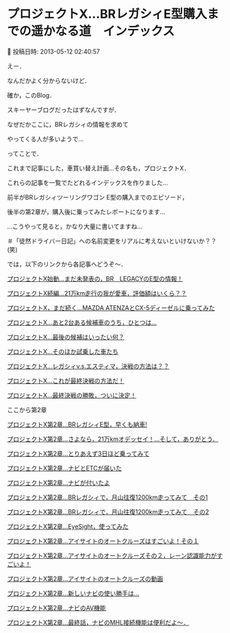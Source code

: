 # プロジェクトX…BRレガシィE型購入までの遥かなる道　インデックス

📅 投稿日時: 2013-05-12 02:40:57

えー．





なんだかよく分からないけど．


確か，このBlog．


スキーヤーブログだったはずなんですが．


なぜだかここに，BRレガシィの情報を求めて


やってくる人が多いようで…





ってことで．


これまで記事にした，車買い替え計画…その名も，プロジェクトX．


これらの記事を一覧でたどれるインデックスを作りました…





前半がBRレガシィツーリングワゴン E型の購入までのエピソード，


後半の第2章が，購入後に乗ってみたレポートになります…


…こうやって見ると，かなり大量に書いてますね…


＃「徒然ドライバー日記」への名前変更をリアルに考えないといけないか？？(笑)


では，以下のリンクから各記事へどうぞ～．





[プロジェクトX始動…まだ未発表の，BR　LEGACYのE型の情報！](ec9532ac507ed012a0f7f04d3a2c46687.md)





[プロジェクトX続編…21万km走行の我が愛車，評価額はいくら？？](e8cd496c93b61989ddc0cc8ce1d324576.md)





[プロジェクトX，まだ続く…MAZDA ATENZAとCX-5ディーゼルに乗ってみた](ebc1539d448d9ca6eccbae60ec5c23ef9.md)





[プロジェクトX…あと2台ある候補車のうち，ひとつは…](e0bad54e3cfd4c4ea0787004877c33890.md)





[プロジェクトX…最後の候補はいったい何？](ee830204b8bab0f90d9032f6c2089b932.md)





[プロジェクトX…そのほか試乗した車たち](edafaf2af4a268281711d2de443bc0be1.md)





[プロジェクトX…レガシィv.s.エスティマ，決戦の方法は？？](ee85523fecc1d063ac5cf65bfe248b11d.md)





[プロジェクトX…これが最終決戦の方法だ！](e7d088180e666c2d18e893b8bba476ebf.md)





[プロジェクトX…最終決戦の勝敗，ついに決定！](e1d33040fc21aeec05e3e45fd92a06fcc.md)





ここから第2章


[プロジェクトX第2章…BRレガシィE型，早くも納車!](e8b1f8d28832665558dcfcba9e098597f.md)





[プロジェクトX第2章…さよなら，21万kmオデッセイ！…そして，ありがとう．](ee9dfbbf25ff984370db123d6f932509b.md)





[プロジェクトX第2章…とりあえず3日ほど乗ってみて](e20f94b9786816c07818e6bda49d3d4d2.md)





[プロジェクトX第2章…ナビとETCが届いた](e09e2ec6505c6a1935719a3fdc95d554d.md)





[プロジェクトX第2章…ナビが付いたよ](efe1ac8ad265340620a8563c4de45d2f5.md)





[プロジェクトX第2章…BRレガシィで，月山往復1200km走ってみて　その1](e17beb7b4ef2ca815af29c7187c26d319.md)





[プロジェクトX第2章…BRレガシィで，月山往復1200km走ってみて　その2](ea135f7029eb2fa42bcfaf8b62643cf4f.md)





[プロジェクトX第2章…EyeSight，使ってみた](ef4c2657ac25e852743b7c2e5c2ea496a.md)





[プロジェクトX第2章…アイサイトのオートクルーズはすごいよ！その１](e71fb5273cbe552ab7eb974648253140c.md)





[プロジェクトX第2章…アイサイトのオートクルーズその２，レーン認識能力がすごいよ！](e5c2a5a154e1018cf3fc1927c1934bc0f.md)





[プロジェクトX第2章…アイサイトのオートクルーズの動画](eec074e30e16d7ed63a312fb94a0e9188.md)





[プロジェクトX第2章…新しいナビの使い勝手は…](eac22cf3800a1d89554e986745b92218e.md)





[プロジェクトX第2章…ナビのAV機能](ef72a62ace8b3321f10bbd5b352a5b1a8.md)





[プロジェクトX第2章…最終話，ナビのMHL接続機能は便利だよ～．](e77372286f63d3c7349bdd76792726f78.md)
